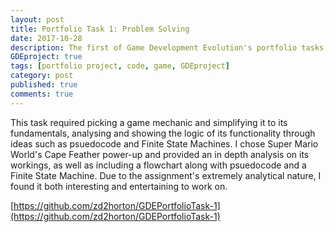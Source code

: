 ```yaml
---
layout: post
title: Portfolio Task 1: Problem Solving
date: 2017-10-28
description: The first of Game Development Evolution's portfolio tasks, involving the analysis and breakdown of a mechanic implemented into an existing game.
GDEproject: true
tags: [portfolio project, code, game, GDEproject]
category: post
published: true
comments: true
---
```

This task required picking a game mechanic and simplifying it to its fundamentals, analysing and showing the logic of its functionality through ideas such as psuedocode and Finite State Machines. I chose Super Mario World's Cape Feather power-up and provided an in depth analysis on its workings, as well as including a flowchart along with psuedocode and a Finite State Machine. Due to the assignment's extremely analytical nature, I found it both interesting and entertaining to work on.

[https://github.com/zd2horton/GDEPortfolioTask-1](https://github.com/zd2horton/GDEPortfolioTask-1)
